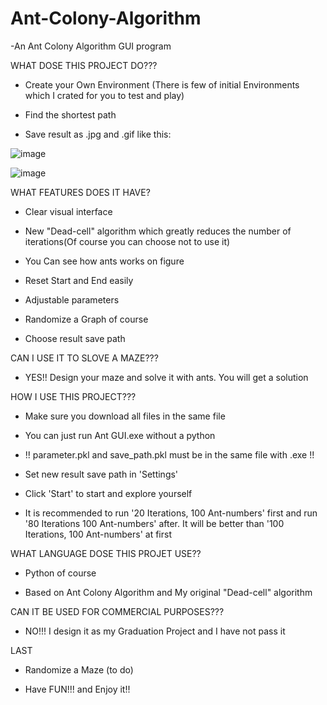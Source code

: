# Ant-Colony-Algorithm
-An Ant Colony Algorithm GUI program

WHAT DOSE THIS PROJECT DO???

- Create your Own Environment  (There is few of initial Environments which I crated for you to test and play)

- Find the shortest path

- Save result as .jpg and .gif like this:

![image](https://github.com/LiarGs/Ant-Colony-Algorithm-GUI/blob/master/images/Shortest%20Path%20Map%20(without%20dead-cell)%20th.gif)

![image](https://github.com/LiarGs/Ant-Colony-Algorithm-GUI/blob/master/images/Shortest%20Path%20Map%20(with%20dead-cell).jpg)

WHAT FEATURES DOES IT HAVE?

- Clear visual interface

- New "Dead-cell" algorithm which greatly reduces the number of iterations(Of course you can choose not to use it)

- You Can see how ants works on figure

- Reset  Start and End easily

- Adjustable parameters

- Randomize a Graph of course

- Choose result save path

CAN I USE IT TO SLOVE A MAZE???

- YES!! Design your maze and solve  it with ants. You will get a solution

HOW I USE THIS PROJECT???

- Make sure you download all files in the same file

- You can just run Ant GUI.exe without a python
 
- !! parameter.pkl and save_path.pkl must be in the same file with .exe !!

- Set new result save path in 'Settings'

- Click 'Start' to start and explore yourself

- It is recommended to run '20 Iterations, 100 Ant-numbers' first and run '80 Iterations 100 Ant-numbers' after. It will be better than '100 Iterations, 100 Ant-numbers' at first

WHAT LANGUAGE DOSE THIS PROJET USE??

- Python of course

- Based on Ant Colony Algorithm and My original "Dead-cell" algorithm

CAN IT BE USED FOR COMMERCIAL PURPOSES???

- NO!!! I design it as my Graduation Project and I have not pass it

LAST 
- Randomize a Maze (to do)

- Have FUN!!! and Enjoy it!!
